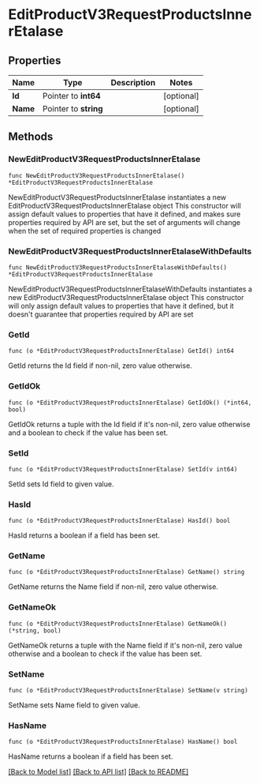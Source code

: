 # EditProductV3RequestProductsInnerEtalase

## Properties

Name | Type | Description | Notes
------------ | ------------- | ------------- | -------------
**Id** | Pointer to **int64** |  | [optional] 
**Name** | Pointer to **string** |  | [optional] 

## Methods

### NewEditProductV3RequestProductsInnerEtalase

`func NewEditProductV3RequestProductsInnerEtalase() *EditProductV3RequestProductsInnerEtalase`

NewEditProductV3RequestProductsInnerEtalase instantiates a new EditProductV3RequestProductsInnerEtalase object
This constructor will assign default values to properties that have it defined,
and makes sure properties required by API are set, but the set of arguments
will change when the set of required properties is changed

### NewEditProductV3RequestProductsInnerEtalaseWithDefaults

`func NewEditProductV3RequestProductsInnerEtalaseWithDefaults() *EditProductV3RequestProductsInnerEtalase`

NewEditProductV3RequestProductsInnerEtalaseWithDefaults instantiates a new EditProductV3RequestProductsInnerEtalase object
This constructor will only assign default values to properties that have it defined,
but it doesn't guarantee that properties required by API are set

### GetId

`func (o *EditProductV3RequestProductsInnerEtalase) GetId() int64`

GetId returns the Id field if non-nil, zero value otherwise.

### GetIdOk

`func (o *EditProductV3RequestProductsInnerEtalase) GetIdOk() (*int64, bool)`

GetIdOk returns a tuple with the Id field if it's non-nil, zero value otherwise
and a boolean to check if the value has been set.

### SetId

`func (o *EditProductV3RequestProductsInnerEtalase) SetId(v int64)`

SetId sets Id field to given value.

### HasId

`func (o *EditProductV3RequestProductsInnerEtalase) HasId() bool`

HasId returns a boolean if a field has been set.

### GetName

`func (o *EditProductV3RequestProductsInnerEtalase) GetName() string`

GetName returns the Name field if non-nil, zero value otherwise.

### GetNameOk

`func (o *EditProductV3RequestProductsInnerEtalase) GetNameOk() (*string, bool)`

GetNameOk returns a tuple with the Name field if it's non-nil, zero value otherwise
and a boolean to check if the value has been set.

### SetName

`func (o *EditProductV3RequestProductsInnerEtalase) SetName(v string)`

SetName sets Name field to given value.

### HasName

`func (o *EditProductV3RequestProductsInnerEtalase) HasName() bool`

HasName returns a boolean if a field has been set.


[[Back to Model list]](../README.md#documentation-for-models) [[Back to API list]](../README.md#documentation-for-api-endpoints) [[Back to README]](../README.md)


